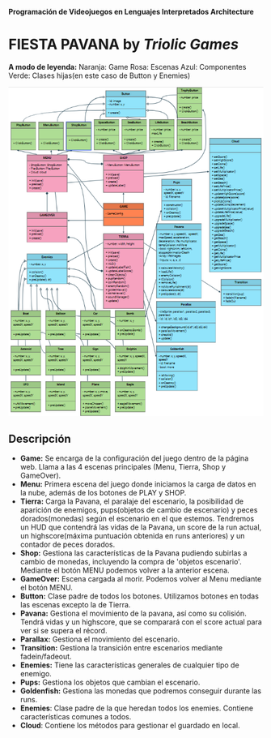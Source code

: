 **Programación de Videojuegos en Lenguajes Interpretados
Architecture**

# FIESTA PAVANA by ***Triolic Games*** 

**A modo de leyenda:** 
Naranja: Game 
Rosa: Escenas 
Azul: Componentes
Verde: Clases hijas(en este caso de Button y Enemies) 


![Imagen Arquitectura](https://raw.githubusercontent.com/AgusCDT/FiestaPavana/main/assets/imagenes/otras/UML.png)

## Descripción
- **Game:** Se encarga de la configuración del juego dentro de la página web. Llama a las 4 escenas principales (Menu, Tierra, Shop y GameOver).
- **Menu:** Primera escena del juego donde iniciamos la carga de datos en la nube, además de los botones de PLAY y SHOP.
- **Tierra:** Carga la Pavana, el paralaje del escenario, la posibilidad de aparición de enemigos, pups(objetos de cambio de escenario) y peces dorados(monedas) según el escenario en el que estemos. Tendremos un HUD que contendrá las vidas de la Pavana, un score de la run actual, un highscore(máxima puntuación obtenida en runs anteriores) y un contador de peces dorados.
- **Shop:** Gestiona las características de la Pavana pudiendo subirlas a cambio de monedas, incluyendo la compra de 'objetos escenario'. Mediante el botón MENU podemos volver a la anterior escena.
- **GameOver:** Escena cargada al morir. Podemos volver al Menu mediante el botón MENU.
- **Button:** Clase padre de todos los botones. Utilizamos botones en todas las escenas excepto la de Tierra.
- **Pavana:** Gestiona el movimiento de la pavana, así como su colisión. Tendrá vidas y un highscore, que se comparará con el score actual para ver si se supera el récord.
- **Parallax:** Gestiona el movimiento del escenario.
- **Transition:** Gestiona la transición entre escenarios mediante fadein/fadeout.
- **Enemies:** Tiene las características generales de cualquier tipo de enemigo.
- **Pups:** Gestiona los objetos que cambian el escenario.
- **Goldenfish:** Gestiona las monedas que podremos conseguir durante las runs.
- **Enemies**: Clase padre de la que heredan todos los enemies. Contiene características comunes a todos.
- **Cloud**: Contiene los métodos para gestionar el guardado en local.

